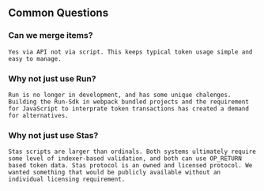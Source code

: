 ## Common Questions

### Can we merge items?

    Yes via API not via script. This keeps typical token usage simple and easy to manage.

### Why not just use Run?

    Run is no longer in development, and has some unique chalenges. Building the Run-Sdk in webpack bundled projects and the requirement for JavaScript to interprate token transactions has created a demand for alternatives.

### Why not just use Stas?

    Stas scripts are larger than ordinals. Both systems ultimately require some level of indexer-based validation, and both can use OP_RETURN based token data. Stas protocol is an owned and licensed protocol. We wanted something that would be publicly available without an individual licensing requirement.
